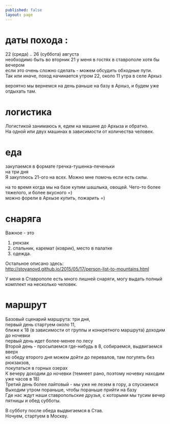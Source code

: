 ```yaml
---
published: false
layout: page
---
```

# даты похода :
22 (среда) .. 26 (суббота) августа  
необходимо быть во вторник 21 у меня в гостях в ставрополе хотя бы вечером  
если это очень сложно сделать - можем обсудить обходные пути.  
Так или иначе, поход начинается утром 22, около 11 утра в селе Архыз  

вероятно мы вернемся на день раньше на базу в Архыз, и будем уже отдыхать там.  


# логистика
Логистикой занимаюсь я, едем на машине до Архыза и обратно.  
На одной или двух машинах в зависимости от количества человек.  


# еда
закупаемся в формате гречка-тушенка-печеньки  
на три дня  
Я закуплюсь 21-ого на всех. Можно мне помочь если есть силы.  

на то время когда мы на базе купим шашлыка, овощей. Чего-то более тяжелого, и более вкусного =)  
можно форели в Архызе купить, пожарить =)  


# снаряга
Важное - это   
1. рюкзак
2. спальник, каремат (коврик), место в палатке  
3. одежда.  

Остальное описано здесь:  
http://stoyanovd.github.io/2015/05/17/person-list-to-mountains.html

У меня в Ставрополе есть много лишней снаряги, могу выдать полный комплект на несколько человек.  


# маршрут
Базовый сценарий маршрута: три дня,  
первый день стартуем около 11,  
ближе к 18 (в зависимости от группы и конкретного маршрута) доходим до ночевки  
первый день идет более-менее по лесу  
Второй день - просыпаемся где-нибудь в 8, собираемся, выдвигаемся вверх  
ко обеду второго дня можем дойти до перевалов, там погулять без рюкзакзов,  
покупаться в горных озерах  
К вечеру доходим до ночевки (темнеет рано, поэтому ночевку находим уже часов в 18)  
Третий день более лайтовый - мы уже не лезем в гору, а спускаемся  
Выходим утром пораньше, чтобы пораньше прийти на базу  
Где нас ждут наши ставропольские друзья, с которыми мы тусим вечер пятницы и обед субботы.  

В субботу после обеда выдвигаемся в Став.  
Ночуем, стартуем в Москву.  



